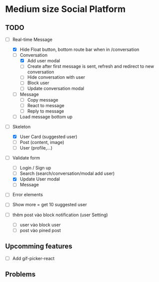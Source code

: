 # Medium size Social Platform

## TODO

- [ ] Real-time Message

  - [x] Hide Float button, bottom route bar when in /conversation
  - [ ] Conversation
    - [x] Add user modal
    - [ ] Create after first message is sent, refresh and redirect to new conversation
    - [ ] Hide conversation with user
    - [ ] Block user
    - [ ] Update conversation modal
  - [ ] Message
    - [ ] Copy message
    - [ ] React to message
    - [ ] Reply to message
  - [ ] Load message bottom up

- [ ] Skeleton

  - [x] User Card (suggested user)
  - [ ] Post (content, image)
  - [ ] User (profile,...)

- [ ] Validate form

  - [ ] Login / Sign up
  - [ ] Search (search/conversation/modal add user)
  - [x] Update User modal
  - [ ] Message

- [ ] Error elements

- [ ] Show more = get 10 suggested user

- [ ] thêm post vào block notification (user Setting)
  - [ ] user vào block user
  - [ ] post vào pined post

## Upcomming features

- [ ] Add gif-picker-react

## Problems

